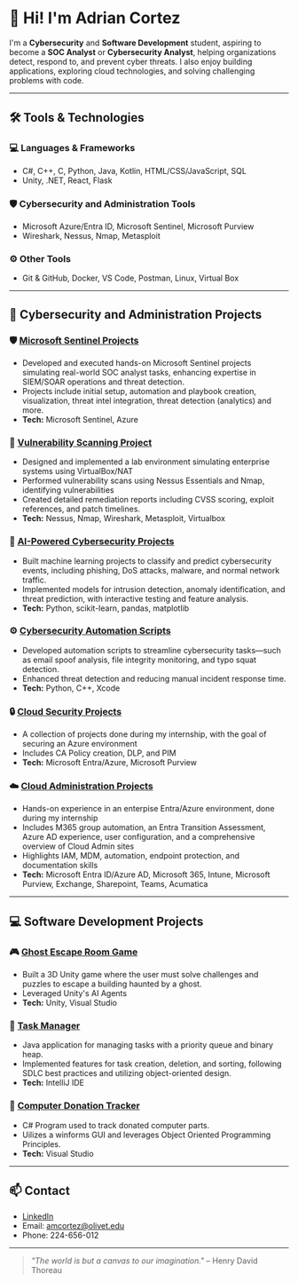 # 👋 Hi! I'm Adrian Cortez

I'm a **Cybersecurity** and **Software Development** student, aspiring to become a **SOC Analyst** or **Cybersecurity Analyst**, 
helping organizations detect, respond to, and prevent cyber threats. 
I also enjoy building applications, exploring cloud technologies, and solving challenging problems with code.  

---

## 🛠️ Tools & Technologies

### 💻 Languages & Frameworks
- C#, C++, C, Python, Java, Kotlin, HTML/CSS/JavaScript, SQL
- Unity, .NET, React, Flask

### 🛡️ Cybersecurity and Administration Tools
- Microsoft Azure/Entra ID, Microsoft Sentinel, Microsoft Purview
- Wireshark, Nessus, Nmap, Metasploit

### ⚙️ Other Tools
- Git & GitHub, Docker, VS Code, Postman, Linux, Virtual Box
  
---

## 🔐 Cybersecurity and Administration Projects

### 🛡️ **[Microsoft Sentinel Projects](https://github.com/adrianco12/Hands-On-Microsoft-Sentinel-Projects)**
- Developed and executed hands-on Microsoft Sentinel projects simulating real-world SOC analyst tasks, enhancing expertise in SIEM/SOAR operations and threat detection.
- Projects include initial setup, automation and playbook creation, visualization, threat intel integration, threat detection (analytics) and more.
- **Tech:** Microsoft Sentinel, Azure

### 🔎 **[Vulnerability Scanning Project](https://github.com/adrianco12/Vulnerability-Scanning-Project)**
- Designed and implemented a lab environment simulating enterprise systems using VirtualBox/NAT
- Performed vulnerability scans using Nessus Essentials and Nmap, identifying vulnerabilities
- Created detailed remediation reports including CVSS scoring, exploit references, and patch timelines.
-  **Tech:** Nessus, Nmap, Wireshark, Metasploit, Virtualbox

### 🤖 **[AI-Powered Cybersecurity Projects](https://github.com/yourusername/ai-cybersecurity-projects)**
- Built machine learning projects to classify and predict cybersecurity events, including phishing, DoS attacks, malware, and normal network traffic.
- Implemented models for intrusion detection, anomaly identification, and threat prediction, with interactive testing and feature analysis.
- **Tech:** Python, scikit-learn, pandas, matplotlib

### ⚙️ **[Cybersecurity Automation Scripts](https://github.com/adrianco12/Cybersecurity-Automation-Scripts)**
- Developed automation scripts to streamline cybersecurity tasks—such as email spoof analysis, file integrity monitoring, and typo squat detection.
- Enhanced threat detection and reducing manual incident response time.
- **Tech:** Python, C++, Xcode

### 🔒 **[Cloud Security Projects](https://github.com/adrianco12/Cloud-Security-Projects)**
- A collection of projects done during my internship, with the goal of securing an Azure environment
- Includes CA Policy creation, DLP, and PIM
- **Tech:** Microsoft Entra/Azure, Microsoft Purview

### ☁️ **[Cloud Administration Projects](https://github.com/adrianco12/Cloud-Administration-Projects)**
- Hands-on experience in an enterpise Entra/Azure environment, done during my internship
- Includes M365 group automation, an Entra Transition Assessment, Azure AD experience, user configuration, and a comprehensive overview of Cloud Admin sites
- Highlights IAM, MDM, automation, endpoint protection, and documentation skills
- **Tech:** Microsoft Entra ID/Azure AD, Microsoft 365, Intune, Microsoft Purview, Exchange, Sharepoint, Teams, Acumatica
---

## 💻 Software Development Projects

### 🎮 **[Ghost Escape Room Game](https://github.com/adrianco12/Ghost-Escape-Room-Game)**
- Built a 3D Unity game where the user must solve challenges and puzzles to escape a building haunted by a ghost.
- Leveraged Unity's AI Agents
- **Tech:** Unity, Visual Studio

### 📱 **[Task Manager](https://github.com/adrianco12/Task-Manager)**
- Java application for managing tasks with a priority queue and binary heap.
- Implemented features for task creation, deletion, and sorting, following SDLC best practices and utilizing object-oriented design.
- **Tech:** IntelliJ IDE

### 🧰 **[Computer Donation Tracker](https://github.com/adrianco12/Computer-Donation-Project)**
- C# Program used to track donated computer parts.
- Uilizes a winforms GUI and leverages Object Oriented Programming Principles.
- **Tech:** Visual Studio
---
## 📫 Contact

- [LinkedIn](https://www.linkedin.com/in/adrian-cortez-b21048277/)
- Email: amcortez@olivet.edu
- Phone: 224-656-012

---

> _"The world is but a canvas to our imagination."_ – Henry David Thoreau
